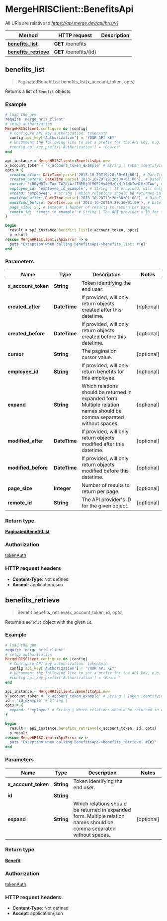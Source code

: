 # MergeHRISClient::BenefitsApi

All URIs are relative to *https://api.merge.dev/api/hris/v1*

Method | HTTP request | Description
------------- | ------------- | -------------
[**benefits_list**](BenefitsApi.md#benefits_list) | **GET** /benefits | 
[**benefits_retrieve**](BenefitsApi.md#benefits_retrieve) | **GET** /benefits/{id} | 



## benefits_list

> PaginatedBenefitList benefits_list(x_account_token, opts)



Returns a list of `Benefit` objects.

### Example

```ruby
# load the gem
require 'merge_hris_client'
# setup authorization
MergeHRISClient.configure do |config|
  # Configure API key authorization: tokenAuth
  config.api_key['Authorization'] = 'YOUR API KEY'
  # Uncomment the following line to set a prefix for the API key, e.g. 'Bearer' (defaults to nil)
  #config.api_key_prefix['Authorization'] = 'Bearer'
end

api_instance = MergeHRISClient::BenefitsApi.new
x_account_token = 'x_account_token_example' # String | Token identifying the end user.
opts = {
  created_after: DateTime.parse('2013-10-20T19:20:30+01:00'), # DateTime | If provided, will only return objects created after this datetime.
  created_before: DateTime.parse('2013-10-20T19:20:30+01:00'), # DateTime | If provided, will only return objects created before this datetime.
  cursor: 'cD0yMDIxLTAxLTA2KzAzJTNBMjQlM0E1My40MzQzMjYlMkIwMCUzQTAw', # String | The pagination cursor value.
  employee_id: 'employee_id_example', # String | If provided, will only return benefits for this employee.
  expand: 'employee', # String | Which relations should be returned in expanded form. Multiple relation names should be comma separated without spaces.
  modified_after: DateTime.parse('2013-10-20T19:20:30+01:00'), # DateTime | If provided, will only return objects modified after this datetime.
  modified_before: DateTime.parse('2013-10-20T19:20:30+01:00'), # DateTime | If provided, will only return objects modified before this datetime.
  page_size: 56, # Integer | Number of results to return per page.
  remote_id: 'remote_id_example' # String | The API provider's ID for the given object.
}

begin
  result = api_instance.benefits_list(x_account_token, opts)
  p result
rescue MergeHRISClient::ApiError => e
  puts "Exception when calling BenefitsApi->benefits_list: #{e}"
end
```

### Parameters


Name | Type | Description  | Notes
------------- | ------------- | ------------- | -------------
 **x_account_token** | **String**| Token identifying the end user. | 
 **created_after** | **DateTime**| If provided, will only return objects created after this datetime. | [optional] 
 **created_before** | **DateTime**| If provided, will only return objects created before this datetime. | [optional] 
 **cursor** | **String**| The pagination cursor value. | [optional] 
 **employee_id** | [**String**](.md)| If provided, will only return benefits for this employee. | [optional] 
 **expand** | **String**| Which relations should be returned in expanded form. Multiple relation names should be comma separated without spaces. | [optional] 
 **modified_after** | **DateTime**| If provided, will only return objects modified after this datetime. | [optional] 
 **modified_before** | **DateTime**| If provided, will only return objects modified before this datetime. | [optional] 
 **page_size** | **Integer**| Number of results to return per page. | [optional] 
 **remote_id** | **String**| The API provider&#39;s ID for the given object. | [optional] 

### Return type

[**PaginatedBenefitList**](PaginatedBenefitList.md)

### Authorization

[tokenAuth](../README.md#tokenAuth)

### HTTP request headers

- **Content-Type**: Not defined
- **Accept**: application/json


## benefits_retrieve

> Benefit benefits_retrieve(x_account_token, id, opts)



Returns a `Benefit` object with the given `id`.

### Example

```ruby
# load the gem
require 'merge_hris_client'
# setup authorization
MergeHRISClient.configure do |config|
  # Configure API key authorization: tokenAuth
  config.api_key['Authorization'] = 'YOUR API KEY'
  # Uncomment the following line to set a prefix for the API key, e.g. 'Bearer' (defaults to nil)
  #config.api_key_prefix['Authorization'] = 'Bearer'
end

api_instance = MergeHRISClient::BenefitsApi.new
x_account_token = 'x_account_token_example' # String | Token identifying the end user.
id = 'id_example' # String | 
opts = {
  expand: 'employee' # String | Which relations should be returned in expanded form. Multiple relation names should be comma separated without spaces.
}

begin
  result = api_instance.benefits_retrieve(x_account_token, id, opts)
  p result
rescue MergeHRISClient::ApiError => e
  puts "Exception when calling BenefitsApi->benefits_retrieve: #{e}"
end
```

### Parameters


Name | Type | Description  | Notes
------------- | ------------- | ------------- | -------------
 **x_account_token** | **String**| Token identifying the end user. | 
 **id** | [**String**](.md)|  | 
 **expand** | **String**| Which relations should be returned in expanded form. Multiple relation names should be comma separated without spaces. | [optional] 

### Return type

[**Benefit**](Benefit.md)

### Authorization

[tokenAuth](../README.md#tokenAuth)

### HTTP request headers

- **Content-Type**: Not defined
- **Accept**: application/json

